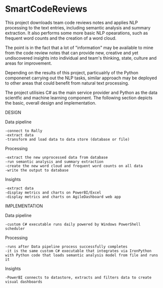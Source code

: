 # SmartCodeReviews

This project downloads team code reviews notes and applies NLP processing to the text entries, including semantic analysis and summary extraction. It also performs some more basic NLP opearations, such as frequent word counts and the creation of a word cloud.

The point is in the fact that a lot of "information" may be available to mine from the code review notes that can provide new, creative and yet undiscovered insights into individual and team's thinking, state, culture and areas for improvement.

Depending on the results of this project, particualrly of the Python componenet carrying out the NLP tasks, similar approach may be deployed to other areas that could benefit from natural text processing.

The project utilisies C# as the main service provider and Python as the data scientfic and machine learning component. The following section depicts the basic, overall design and implementation.

DESIGN

Data pipeline

	-connect to Rally
	-extract data
	-transform and load data to data store (database or file)

Processing

	-extract the new unprocessed data from database
	-run semantic analysis and summary extraction
	-create the new word cloud and frequent word counts on all data
	-write the output to database

Insights

	-extract data
	-display metrics and charts on PowerBI/Excel
	-display metrics and charts on AgileDashboard web app



IMPLEMENTATION

Data pipeline 

	-custom C# executable runs daily powered by Windows PowerShell scheduler

Processing
	
	-runs after Data pipeline process successfully completes
	-it is the same custom C# executable that integrates via IronPython with Python code that loads semantic analysis model from file and runs it

Insights
	
	-PowerBI connects to datastore, extracts and filters data to create visual dashboards


